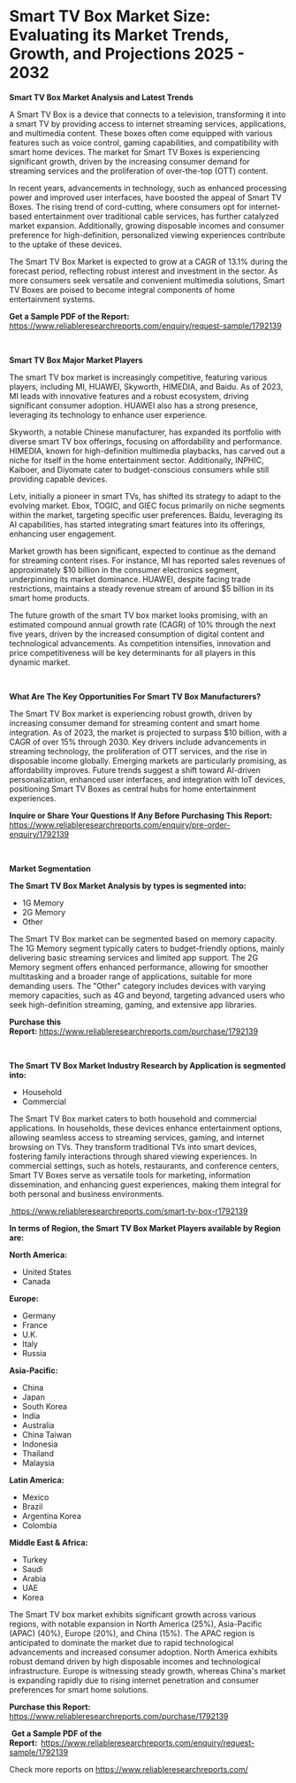 <p><h1>Smart TV Box Market Size: Evaluating its Market Trends, Growth, and Projections 2025 - 2032</h1></p><p><strong>Smart TV Box Market Analysis and Latest Trends</strong></p>
<p><p>A Smart TV Box is a device that connects to a television, transforming it into a smart TV by providing access to internet streaming services, applications, and multimedia content. These boxes often come equipped with various features such as voice control, gaming capabilities, and compatibility with smart home devices. The market for Smart TV Boxes is experiencing significant growth, driven by the increasing consumer demand for streaming services and the proliferation of over-the-top (OTT) content.</p><p>In recent years, advancements in technology, such as enhanced processing power and improved user interfaces, have boosted the appeal of Smart TV Boxes. The rising trend of cord-cutting, where consumers opt for internet-based entertainment over traditional cable services, has further catalyzed market expansion. Additionally, growing disposable incomes and consumer preference for high-definition, personalized viewing experiences contribute to the uptake of these devices.</p><p>The Smart TV Box Market is expected to grow at a CAGR of 13.1% during the forecast period, reflecting robust interest and investment in the sector. As more consumers seek versatile and convenient multimedia solutions, Smart TV Boxes are poised to become integral components of home entertainment systems.</p></p>
<p><strong>Get a Sample PDF of the Report:&nbsp;</strong> <a href="https://www.reliableresearchreports.com/enquiry/request-sample/1792139?utm_campaign=3086&utm_medium=2&utm_source=Github&utm_content=ia&utm_term=10042025&utm_id=smart-tv-box">https://www.reliableresearchreports.com/enquiry/request-sample/1792139</a></p>
<p>&nbsp;</p>
<p><strong>Smart TV Box Major Market Players</strong></p>
<p><p>The smart TV box market is increasingly competitive, featuring various players, including MI, HUAWEI, Skyworth, HIMEDIA, and Baidu. As of 2023, MI leads with innovative features and a robust ecosystem, driving significant consumer adoption. HUAWEI also has a strong presence, leveraging its technology to enhance user experience.</p><p>Skyworth, a notable Chinese manufacturer, has expanded its portfolio with diverse smart TV box offerings, focusing on affordability and performance. HIMEDIA, known for high-definition multimedia playbacks, has carved out a niche for itself in the home entertainment sector. Additionally, INPHIC, Kaiboer, and Diyomate cater to budget-conscious consumers while still providing capable devices.</p><p>Letv, initially a pioneer in smart TVs, has shifted its strategy to adapt to the evolving market. Ebox, TOGIC, and GIEC focus primarily on niche segments within the market, targeting specific user preferences. Baidu, leveraging its AI capabilities, has started integrating smart features into its offerings, enhancing user engagement.</p><p>Market growth has been significant, expected to continue as the demand for streaming content rises. For instance, MI has reported sales revenues of approximately $10 billion in the consumer electronics segment, underpinning its market dominance. HUAWEI, despite facing trade restrictions, maintains a steady revenue stream of around $5 billion in its smart home products.</p><p>The future growth of the smart TV box market looks promising, with an estimated compound annual growth rate (CAGR) of 10% through the next five years, driven by the increased consumption of digital content and technological advancements. As competition intensifies, innovation and price competitiveness will be key determinants for all players in this dynamic market.</p></p>
<p>&nbsp;</p>
<p><strong>What Are The Key Opportunities For Smart TV Box Manufacturers?</strong></p>
<p><p>The Smart TV Box market is experiencing robust growth, driven by increasing consumer demand for streaming content and smart home integration. As of 2023, the market is projected to surpass $10 billion, with a CAGR of over 15% through 2030. Key drivers include advancements in streaming technology, the proliferation of OTT services, and the rise in disposable income globally. Emerging markets are particularly promising, as affordability improves. Future trends suggest a shift toward AI-driven personalization, enhanced user interfaces, and integration with IoT devices, positioning Smart TV Boxes as central hubs for home entertainment experiences.</p></p>
<p><strong>Inquire or Share Your Questions If Any Before Purchasing This Report:</strong> <a href="https://www.reliableresearchreports.com/enquiry/pre-order-enquiry/1792139?utm_campaign=3086&utm_medium=2&utm_source=Github&utm_content=ia&utm_term=10042025&utm_id=smart-tv-box">https://www.reliableresearchreports.com/enquiry/pre-order-enquiry/1792139</a></p>
<p>&nbsp;</p>
<p><strong>Market Segmentation</strong></p>
<p><strong>The Smart TV Box Market Analysis by types is segmented into:</strong></p>
<p><ul><li>1G Memory</li><li>2G Memory</li><li>Other</li></ul></p>
<p><p>The Smart TV Box market can be segmented based on memory capacity. The 1G Memory segment typically caters to budget-friendly options, mainly delivering basic streaming services and limited app support. The 2G Memory segment offers enhanced performance, allowing for smoother multitasking and a broader range of applications, suitable for more demanding users. The "Other" category includes devices with varying memory capacities, such as 4G and beyond, targeting advanced users who seek high-definition streaming, gaming, and extensive app libraries.</p></p>
<p><strong>Purchase this Report:&nbsp;</strong><a href="https://www.reliableresearchreports.com/purchase/1792139?utm_campaign=3086&utm_medium=2&utm_source=Github&utm_content=ia&utm_term=10042025&utm_id=smart-tv-box">https://www.reliableresearchreports.com/purchase/1792139</a></p>
<p>&nbsp;</p>
<p><strong>The Smart TV Box Market Industry Research by Application is segmented into:</strong></p>
<p><ul><li>Household</li><li>Commercial</li></ul></p>
<p><p>The Smart TV Box market caters to both household and commercial applications. In households, these devices enhance entertainment options, allowing seamless access to streaming services, gaming, and internet browsing on TVs. They transform traditional TVs into smart devices, fostering family interactions through shared viewing experiences. In commercial settings, such as hotels, restaurants, and conference centers, Smart TV Boxes serve as versatile tools for marketing, information dissemination, and enhancing guest experiences, making them integral for both personal and business environments.</p></p>
<p><a href="https://www.reliableresearchreports.com/smart-tv-box-r1792139?utm_campaign=3086&utm_medium=2&utm_source=Github&utm_content=ia&utm_term=10042025&utm_id=smart-tv-box">&nbsp;https://www.reliableresearchreports.com/smart-tv-box-r1792139</a></p>
<p><strong>In terms of Region, the Smart TV Box Market Players available by Region are:</strong></p>
<p>
    <p> <strong> North America: </strong>
        <ul>
            <li>United States</li>
            <li>Canada</li>
        </ul>
        </p> 
    <p> <strong> Europe: </strong>
        <ul>
            <li>Germany</li>
            <li>France</li>
            <li>U.K.</li>
            <li>Italy</li>
            <li>Russia</li>
        </ul>
        </p> 
    <p> <strong> Asia-Pacific: </strong>
        <ul>
            <li>China</li>
            <li>Japan</li>
            <li>South Korea</li>
            <li>India</li>
            <li>Australia</li>
            <li>China Taiwan</li>
            <li>Indonesia</li>
            <li>Thailand</li>
            <li>Malaysia</li>
        </ul>
        </p> 
    <p> <strong> Latin America: </strong>
        <ul>
            <li>Mexico</li>
            <li>Brazil</li>
            <li>Argentina Korea</li>
            <li>Colombia</li>
        </ul>
        </p> 
    <p> <strong> Middle East & Africa: </strong>
        <ul>
            <li>Turkey</li>
            <li>Saudi</li>
            <li>Arabia</li>
            <li>UAE</li>
            <li>Korea</li>
        </ul>
    </p>
    </p>
<p><p>The Smart TV box market exhibits significant growth across various regions, with notable expansion in North America (25%), Asia-Pacific (APAC) (40%), Europe (20%), and China (15%). The APAC region is anticipated to dominate the market due to rapid technological advancements and increased consumer adoption. North America exhibits robust demand driven by high disposable incomes and technological infrastructure. Europe is witnessing steady growth, whereas China's market is expanding rapidly due to rising internet penetration and consumer preferences for smart home solutions.</p></p>
<p><strong>Purchase this Report: </strong><a href="https://www.reliableresearchreports.com/purchase/1792139?utm_campaign=3086&utm_medium=2&utm_source=Github&utm_content=ia&utm_term=10042025&utm_id=smart-tv-box">https://www.reliableresearchreports.com/purchase/1792139</a></p>
<p>&nbsp;<strong>Get a Sample PDF of the Report:&nbsp;&nbsp;</strong><a href="https://www.reliableresearchreports.com/enquiry/request-sample/1792139?utm_campaign=3086&utm_medium=2&utm_source=Github&utm_content=ia&utm_term=10042025&utm_id=smart-tv-box">https://www.reliableresearchreports.com/enquiry/request-sample/1792139</a></p>
<p><strong></strong></p>
<p>Check more reports on <a href="https://www.reliableresearchreports.com/?utm_campaign=3086&utm_medium=2&utm_source=Github&utm_content=ia&utm_term=10042025&utm_id=smart-tv-box">https://www.reliableresearchreports.com/</a></p>